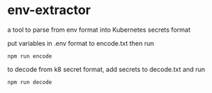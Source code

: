 # env-extractor
a tool to parse from env format into Kubernetes secrets format


put variables in .env format to encode.txt then run
```
npm run encode
```

to decode from k8 secret format, add secrets to decode.txt and  run

```
npm run decode
```

